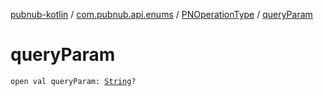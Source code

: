 [pubnub-kotlin](../../index.md) / [com.pubnub.api.enums](../index.md) / [PNOperationType](index.md) / [queryParam](./query-param.md)

# queryParam

`open val queryParam: `[`String`](https://kotlinlang.org/api/latest/jvm/stdlib/kotlin/-string/index.html)`?`